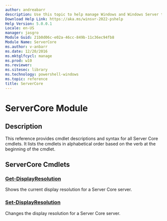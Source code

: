 ```yaml
---
author: andreabarr
description: Use this topic to help manage Windows and Windows Server technologies with Windows PowerShell.
Download Help Link: https://aka.ms/winsvr-2022-pshelp
Help Version: 5.0.0.1
Locale: en-US
manager: jasgro
Module Guid: 21b0d06c-e02a-46cc-849b-11c36ec94fb8
Module Name: ServerCore
ms.author: v-anbarr
ms.date: 12/20/2016
ms.mktglfcycl: manage
ms.prod: w10
ms.reviewer: 
ms.sitesec: library
ms.technology: powershell-windows
ms.topic: reference
title: ServerCore
---
```


# ServerCore Module
## Description
This reference provides cmdlet descriptions and syntax for all Server Core cmdlets. It lists the cmdlets in alphabetical order based on the verb at the beginning of the cmdlet.

## ServerCore Cmdlets
### [Get-DisplayResolution](./Get-DisplayResolution.md)
Shows the current display resolution for a Server Core server.

### [Set-DisplayResolution](./Set-DisplayResolution.md)
Changes the display resolution for a Server Core server.


